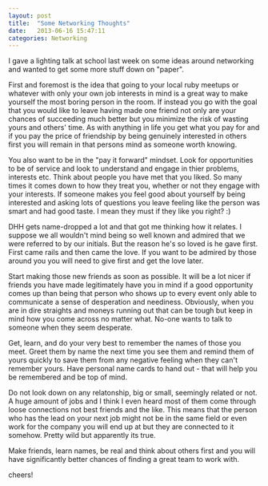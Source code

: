 ```yaml
---
layout: post
title:  "Some Networking Thoughts"
date:   2013-06-16 15:47:11
categories: Networking
---
```


I gave a lighting talk at school last week on some ideas around networking and wanted to get some more stuff down on "paper".

First and foremost is the idea that going to your local ruby meetups or whatever with only your own job interests in mind is a great way to make yourself the most boring person in the room.  If instead you go with the goal that you would like to leave having made one friend not only are your chances of succeeding much better but you minimize the risk of wasting yours and others' time.  As with anything in life you get what you pay for and if you pay the price of friendship by being genuinely interested in others first you will remain in that persons mind as someone worth knowing.

You also want to be in the "pay it forward" mindset.  Look for opportunities to be of service and look to understand and engage in thier problems, interests etc.  Think about people you have met that you liked. So many times it comes down to how they treat you, whether or not they engage with your interests. If someone makes you feel good about yourself by being interested and asking lots of questions you leave feeling like the person was smart and had good taste. I mean they must if they like you right? :)

DHH gets name-dropped a lot and that got me thinking how it relates.  I suppose we all wouldn't mind being so well known and admired that we were referred to by our initials. But the reason he's so loved is he gave first.  First came rails and then came the love.  If you want to be admired by those around you you will need to give first and get the love later.

Start making those new friends as soon as possible. It will be a lot nicer if friends you have made legitimately have you in mind if a good opportunity comes up than being that person who shows up to every event only able to communicate a sense of desperation and neediness.  Obviously, when you are in dire straights and moneys running out that can be tough but keep in mind how you come across no matter what.  No-one wants to talk to someone when they seem desperate.

Get, learn, and do your very best to remember the names of those you meet.  Greet them by name the next time you see them and remind them of yours quickly to save them from any negative feeling when they can't remember yours.  Have personal name cards to hand out - that will help you be remembered and be top of mind. 

Do not look down on any relatonship, big or small, seemingly related or not.  A huge amount of jobs and I think I even heard most of them come through loose connections not best friends and the like.  This means that the person who has the lead on your next job might not be in the same field or even work for the company you will end up at but they are connected to it somehow. Pretty wild but apparently its true.

Make friends, learn names, be real and think about others first and you will have significantly better chances of finding a great team to work with.

cheers!